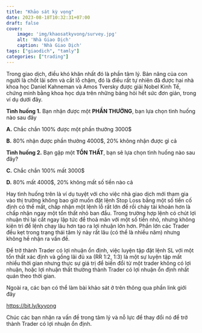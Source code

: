```yaml
---
title: "Khảo sát kỳ vọng"
date: 2023-08-18T10:32:31+07:00
draft: false
cover:
    image: 'img/khaosatkyvong/survey.jpg'
    alt: 'Nhà Giao Dịch'
    caption: 'Nhà Giao Dịch'
tags: ["giaodich", "tamly"]
categories: ["trading"]
---
```


Trong giao dịch, điều khó khăn nhất đó là phần tâm lý. Bản năng của con người là chốt lãi sớm và cắt lỗ chậm, đó là điều rất tự nhiên đã được hai nhà khoa học Daniel Kahneman và Amos Tversky được giải Nobel Kinh Tế, chứng minh bằng khoa học dựa trên những bảng hỏi hết sức đơn giản, trong ví dụ dưới đây.


**Tình huống 1.** Bạn nhận được một **PHẦN THƯỞNG**, bạn lựa chọn tình huống nào sau đây

**A.** Chắc chắn 100% được một phần thưởng 3000$

**B.** 80% nhận được phần thưởng 4000$, 20% không nhận được gì cả


**Tình huống 2.** Bạn gặp một **TỔN THẤT**, bạn sẽ lựa chọn tình huống nào sau đây?

**C.** Chắc chắn 100% mất 3000$

**D.** 80% mất 4000$, 20% không mất số tiền nào cả

Hay tình huống trên là ví dụ tuyệt với cho việc nhà giao dịch mới tham gia vào thị trường không bao giờ muốn đặt lệnh Stop Loss bằng một số tiền cố định có thể mất, chấp nhận một lệnh lỗ rất lớn để rồi cháy tài khoản hơn là chấp nhận ngay một tổn thất nhỏ ban đầu. Trong trường hợp lệnh có chút lợi nhuận thì lại cắt ngay lập tức để thoả mãn với một số tiền nhỏ, nhưng không kiên trì để lệnh chạy lâu hơn tạo ra lợi nhuận lớn hơn. Phần lớn các Trader đều kẹt trong trạng thái tâm lý này rất lâu (có thể là nhiều năm) nhưng không hề nhận ra vấn đề.

Để trở thành Trader có lợi nhuận ổn định, việc luyện tập đặt lệnh SL với một tổn thất xác định và gồng lãi đủ xa (RR 1:2, 1:3) là một sự luyện tập mất nhiều thời gian nhưng thực sự giá trị để biến đổi từ một trader không có lợi nhuận, hoặc lợi nhuận thất thường thành Trader có lợi nhuận ổn định nhất quán theo thời gian.

Ngoài ra, các bạn có thể  làm bài khảo sát ở trên thông qua phần link giới đây

https://bit.ly/kyvong

Chúc các bạn nhận ra vấn đề trong tâm lý và nỗ lực để thay đổi nó để trở thành Trader có lợi nhuận ổn định.


